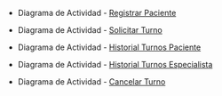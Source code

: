 + Diagrama de Actividad - [Registrar Paciente](https://drive.google.com/file/d/1E6xHr1baTu8PtoRGaiHRRN-4hmIgm27F/view?usp=sharing)

+ Diagrama de Actividad - [Solicitar Turno](https://drive.google.com/file/d/1Sd9XPWcAwYIQDrLi-URdW5bM7U3_GDx0/view?usp=sharing)

+ Diagrama de Actividad - [Historial Turnos Paciente](https://drive.google.com/file/d/1E6xHr1baTu8PtoRGaiHRRN-4hmIgm27F/view?usp=sharing)

+ Diagrama de Actividad - [Historial Turnos Especialista](https://drive.google.com/file/d/1E6xHr1baTu8PtoRGaiHRRN-4hmIgm27F/view?usp=sharing)

+ Diagrama de Actividad - [Cancelar Turno](https://drive.google.com/file/d/1E6xHr1baTu8PtoRGaiHRRN-4hmIgm27F/view?usp=sharing)
